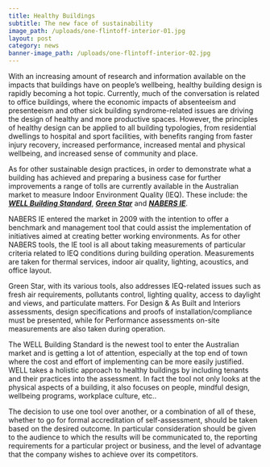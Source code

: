 ```yaml
---
title: Healthy Buildings
subtitle: The new face of sustainability
image_path: /uploads/one-flintoff-interior-01.jpg
layout: post
category: news
banner-image_path: /uploads/one-flintoff-interior-02.jpg
---
```



With an increasing amount of research and information available on the impacts that buildings have on people’s wellbeing, healthy building design is rapidly becoming a hot topic. Currently, much of the conversation is related to office buildings, where the economic impacts of absenteeism and presenteeism and other sick building syndrome-related issues are driving the design of healthy and more productive spaces. However, the principles of healthy design can be applied to all building typologies, from residential dwellings to hospital and sport facilities, with benefits ranging from faster injury recovery, increased performance, increased mental and physical wellbeing, and increased sense of community and place.

As for other sustainable design practices, in order to demonstrate what a building has achieved and preparing a business case for further improvements a range of tolls are currently available in the Australian market to measure Indoor Environment Quality (IEQ). These include: the ***[WELL Building Standard](https://www.wellcertified.com/en)***, ***[Green Star](http://new.gbca.org.au/)*** and ***[NABERS IE](https://nabers.gov.au/public/WebPages/ContentStandard.aspx?module=21&amp;template=3&amp;include=IndoorEnvironment.htm&amp;side=new-IE-docs.htm)***.

NABERS IE entered the market in 2009 with the intention to offer a benchmark and management tool that could assist the implementation of initiatives aimed at creating better working environments. As for other NABERS tools, the IE tool is all about taking measurements of particular criteria related to IEQ conditions during building operation. Measurements are taken for thermal services, indoor air quality, lighting, acoustics, and office layout.

Green Star, with its various tools, also addresses IEQ-related issues such as fresh air requirements, pollutants control, lighting quality, access to daylight and views, and particulate matters. For Design & As Built and Interiors assessments, design specifications and proofs of installation/compliance must be presented, while for Performance assessments on-site measurements are also taken during operation.

The WELL Building Standard is the newest tool to enter the Australian market and is getting a lot of attention, especially at the top end of town where the cost and effort of implementing can be more easily justified. WELL takes a holistic approach to healthy buildings by including tenants and their practices into the assessment. In fact the tool not only looks at the physical aspects of a building, it also focuses on people, mindful design, wellbeing programs, workplace culture, etc..

The decision to use one tool over another, or a combination of all of these, whether to go for formal accreditation of self-assessment, should be taken based on the desired outcome. In particular consideration should be given to the audience to which the results will be communicated to, the reporting requirements for a particular project or business, and the level of advantage that the company wishes to achieve over its competitors.
